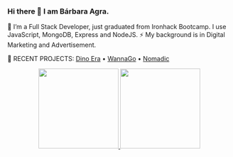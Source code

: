 ### Hi there 👋 I am Bárbara Agra.
🌱 I’m a Full Stack Developer, just graduated from Ironhack Bootcamp. I use JavaScript, MongoDB, Express and NodeJS.
⚡ My background is in Digital Marketing and Advertisement.

👾 RECENT PROJECTS: <a href="https://barbaraagra.github.io/Dino_Era/">Dino Era</a> • <a href="https://project2ironhacknov2022.herokuapp.com/start">WannaGo</a> • <a href="https://nomadic-app.netlify.app/">Nomadic</a>


<div align="center">
  <a href="https://github.com/barbaraagra">
  <img height="180em" src="https://github-readme-stats.vercel.app/api?username=barbaraagra&show_icons=true&theme=dark&include_all_commits=true&count_private=true"/>
  <img height="180em" src="https://github-readme-stats.vercel.app/api/top-langs/?username=barbaraagra&layout=compact&langs_count=7&theme=dark"/>
</div>

<!--
**barbaraagra/barbaraagra** is a ✨ _special_ ✨ repository because its `README.md` (this file) appears on your GitHub profile.

Here are some ideas to get you started:

- 🔭 I’m currently working on ...
- 🌱 I’m currently learning ...
- 👯 I’m looking to collaborate on ...
- 🤔 I’m looking for help with ...
- 💬 Ask me about ...
- 📫 How to reach me: ...
- 😄 Pronouns: ...
- ⚡ Fun fact: ...
-->
